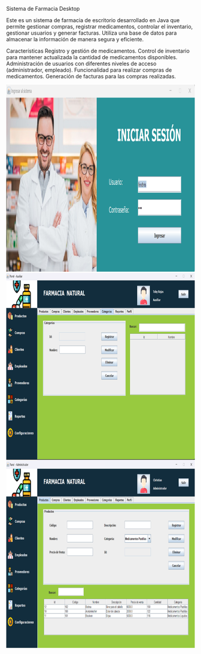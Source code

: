 Sistema de Farmacia Desktop

Este es un sistema de farmacia de escritorio desarrollado en Java que permite gestionar compras,
registrar medicamentos, controlar el inventario, gestionar usuarios y generar facturas.
Utiliza una base de datos para almacenar la información de manera segura y eficiente.

Características
Registro y gestión de medicamentos.
Control de inventario para mantener actualizada la cantidad de medicamentos disponibles.
Administración de usuarios con diferentes niveles de acceso (administrador, empleado).
Funcionalidad para realizar compras de medicamentos.
Generación de facturas para las compras realizadas.

<img src="https://github.com/ferchris82/Farmacia/blob/master/src/images/LoginFarmacia.png" width="800" height="500">
<img src="https://github.com/ferchris82/Farmacia/blob/master/src/images/ImagenCategorias.png" width="800" height="500">
<img src="https://github.com/ferchris82/Farmacia/blob/master/src/images/ImagenProductos.png" width="800" height="500">



